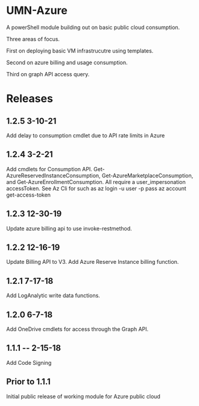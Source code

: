 # UMN-Azure

A powerShell module building out on basic public cloud consumption.

Three areas of focus.

First on deploying basic VM infrastrucutre using templates.

Second on azure billing and usage consumption.

Third on graph API access query.

# Releases

## 1.2.5 3-10-21
Add delay to consumption cmdlet due to API rate limits in Azure

## 1.2.4 3-2-21

Add cmdlets for Consumption API. Get-AzureReservedInstanceConsumption,
Get-AzureMarketplaceConsumption, and Get-AzureEnrollmentConsumption.
All require a user_impersonation accessToken. See Az Cli for such as
az login -u user -p pass
az account get-access-token

## 1.2.3 12-30-19
Update azure billing api to use invoke-restmethod.

## 1.2.2 12-16-19
Update Billing API to V3.
Add Azure Reserve Instance billing function.

## 1.2.1 7-17-18
Add LogAnalytic write data functions.

## 1.2.0 6-7-18
Add OneDrive cmdlets for access through the Graph API.

## 1.1.1 -- 2-15-18
Add Code Signing

## Prior to 1.1.1
Initial public release of working module for Azure public cloud
